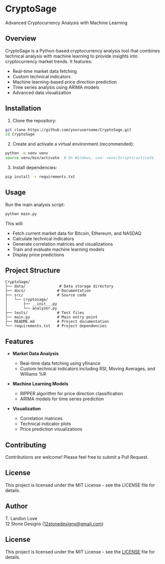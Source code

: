 # CryptoSage

Advanced Cryptocurrency Analysis with Machine Learning

## Overview

CryptoSage is a Python-based cryptocurrency analysis tool that combines technical analysis with machine learning to provide insights into cryptocurrency market trends. It features:

- Real-time market data fetching
- Custom technical indicators
- Machine learning-based price direction prediction
- Time series analysis using ARIMA models
- Advanced data visualization

## Installation

1. Clone the repository:
```bash
git clone https://github.com/yourusername/CryptoSage.git
cd CryptoSage
```

2. Create and activate a virtual environment (recommended):
```bash
python -m venv venv
source venv/bin/activate  # On Windows, use: venv\Scripts\activate
```

3. Install dependencies:
```bash
pip install -r requirements.txt
```

## Usage

Run the main analysis script:
```bash
python main.py
```

This will:
- Fetch current market data for Bitcoin, Ethereum, and NASDAQ
- Calculate technical indicators
- Generate correlation matrices and visualizations
- Train and evaluate machine learning models
- Display price predictions

## Project Structure

```
CryptoSage/
├── data/               # Data storage directory
├── docs/              # Documentation
├── src/               # Source code
│   └── cryptosage/    
│       ├── __init__.py
│       └── analyzer.py
├── tests/             # Test files
├── main.py            # Main entry point
├── README.md          # Project documentation
└── requirements.txt   # Project dependencies
```

## Features

- **Market Data Analysis**
  - Real-time data fetching using yfinance
  - Custom technical indicators including RSI, Moving Averages, and Williams %R

- **Machine Learning Models**
  - RIPPER algorithm for price direction classification
  - ARIMA models for time series prediction

- **Visualization**
  - Correlation matrices
  - Technical indicator plots
  - Price prediction visualizations

## Contributing

Contributions are welcome! Please feel free to submit a Pull Request.

## License

This project is licensed under the MIT License - see the LICENSE file for details.

## Author

T. Landon Love  
12 Stone Designs (12stonedesigns@gmail.com)

## License

This project is licensed under the MIT License - see the [LICENSE](LICENSE) file for details.
